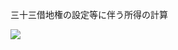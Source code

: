 三十三借地権の設定等に伴う所得の計算

![](https://www.nta.go.jp/tmp/04add76d-9e9b-4ef6-b69f-89a80c430d8a/images/abc83e74dd0a2ea0517bafe3d8c600d40523248f253393e2e3bb30507c385ada.jpg)
